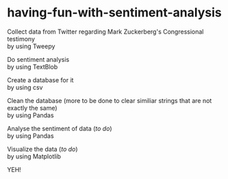 # having-fun-with-sentiment-analysis
Collect data from Twitter regarding Mark Zuckerberg's Congressional testimony  
    by using Tweepy  
    
Do sentiment analysis  
    by using TextBlob  
    
Create a database for it  
    by using csv  
    
Clean the database (more to be done to clear similiar strings that are not exactly the same)  
    by using Pandas  
    
Analyse the sentiment of data (*to do*)  
    by using Pandas
    
Visualize the data (*to do*)  
    by using Matplotlib  
    
  
YEH!

